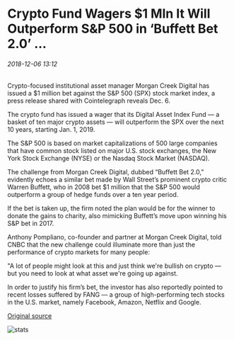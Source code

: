 # Crypto Fund Wagers $1 Mln It Will Outperform S&P 500 in ‘Buffett Bet 2.0’ ...

###### 2018-12-06 13:12

Crypto-focused institutional asset manager Morgan Creek Digital has issued a $1 million bet against the S&P 500 (SPX) stock market index, a press release shared with Cointelegraph reveals Dec. 6.

The crypto fund has issued a wager that its Digital Asset Index Fund –– a basket of ten major crypto assets –– will outperform the SPX over the next 10 years, starting Jan. 1, 2019.

The S&P 500 is based on market capitalizations of 500 large companies that have common stock listed on major U.S. stock exchanges, the New York Stock Exchange (NYSE) or the Nasdaq Stock Market (NASDAQ).

The challenge from Morgan Creek Digital, dubbed “Buffett Bet 2.0,” evidently echoes a similar bet made by Wall Street’s prominent crypto critic Warren Buffett, who in 2008 bet $1 million that the S&P 500 would outperform a group of hedge funds over a ten year period.

If the bet is taken up, the firm noted the plan would be for the winner to donate the gains to charity, also mimicking Buffett’s move upon winning his S&P bet in 2017.

Anthony Pompliano, co-founder and partner at Morgan Creek Digital, told CNBC that the new challenge could illuminate more than just the performance of crypto markets for many people:

"A lot of people might look at this and just think we're bullish on crypto — but you need to look at what asset we're going up against.

In order to justify his firm’s bet, the investor has also reportedly pointed to recent losses suffered by FANG –– a group of high-performing tech stocks in the U.S. market, namely Facebook, Amazon, Netflix and Google.

[Original source](https://cointelegraph.com/news/crypto-fund-wagers-1-mln-it-will-outperform-sp-500-in-buffett-bet-20)

![stats](https://c.statcounter.com/11760860/0/a89fa40b/1/ "stats")